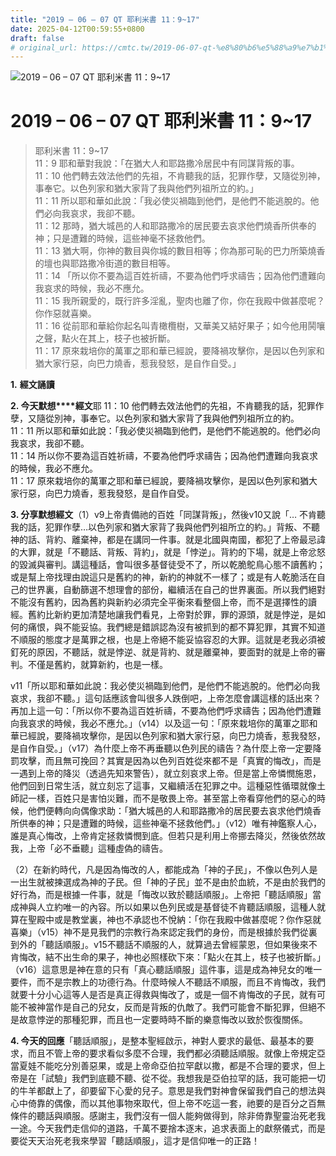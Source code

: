 ```yaml
---
title: "2019 – 06 – 07 QT 耶利米書 11：9~17"
date: 2025-04-12T00:59:55+0800
draft: false
# original_url: https://cmtc.tw/2019-06-07-qt-%e8%80%b6%e5%88%a9%e7%b1%b3%e6%9b%b8-11%ef%bc%9a917
---
```


![2019 – 06 – 07 QT 耶利米書 11：9\~17](/images/qt.jpg   "2019 – 06 – 07 QT 耶利米書 11：9\~17")

# 2019 – 06 – 07 QT 耶利米書 11：9\~17

> 耶利米書 11：9\~17  
> 11：9 耶和華對我說：「在猶大人和耶路撒冷居民中有同謀背叛的事。  
> 11：10 他們轉去效法他們的先祖，不肯聽我的話，犯罪作孽，又隨從別神，事奉它。以色列家和猶大家背了我與他們列祖所立的約。」  
> 11：11 所以耶和華如此說：「我必使災禍臨到他們，是他們不能逃脫的。他們必向我哀求，我卻不聽。  
> 11：12 那時，猶大城邑的人和耶路撒冷的居民要去哀求他們燒香所供奉的神；只是遭難的時候，這些神毫不拯救他們。  
> 11：13 猶大啊，你神的數目與你城的數目相等；你為那可恥的巴力所築燒香的壇也與耶路撒冷街道的數目相等。  
> 11：14 「所以你不要為這百姓祈禱，不要為他們呼求禱告；因為他們遭難向我哀求的時候，我必不應允。  
> 11：15 我所親愛的，既行許多淫亂，聖肉也離了你，你在我殿中做甚麼呢？你作惡就喜樂。  
> 11：16 從前耶和華給你起名叫青橄欖樹，又華美又結好果子；如今他用鬨嚷之聲，點火在其上，枝子也被折斷。  
> 11：17 原來栽培你的萬軍之耶和華已經說，要降禍攻擊你，是因以色列家和猶大家行惡，向巴力燒香，惹我發怒，是自作自受。」

**1.** **經文誦讀**

**2. 今天默想****經文**耶 11：10 他們轉去效法他們的先祖，不肯聽我的話，犯罪作孽，又隨從別神，事奉它。以色列家和猶大家背了我與他們列祖所立的約。  
11：11 所以耶和華如此說：「我必使災禍臨到他們，是他們不能逃脫的。他們必向我哀求，我卻不聽。  
11：14 所以你不要為這百姓祈禱，不要為他們呼求禱告；因為他們遭難向我哀求的時候，我必不應允。  
11：17 原來栽培你的萬軍之耶和華已經說，要降禍攻擊你，是因以色列家和猶大家行惡，向巴力燒香，惹我發怒，是自作自受。

**3. 分享默想經文**（1）v9上帝責備祂的百姓「同謀背叛」，然後v10又說「… 不肯聽我的話，犯罪作孽…以色列家和猶大家背了我與他們列祖所立的約。」背叛、不聽神的話、背約、離棄神，都是在講同一件事。就是北國與南國，都犯了上帝最忌諱的大罪，就是「不聽話、背叛、背約」，就是「悖逆」。背約的下場，就是上帝忿怒的毀滅與審判。講這種話，會叫很多基督徒受不了，所以乾脆鴕鳥心態不讀舊約；或是幫上帝找理由說這只是舊約的神，新約的神就不一樣了；或是有人乾脆活在自己的世界裏，自動篩選不想理會的部份，繼續活在自己的世界裏面。所以我們絕對不能沒有舊約，因為舊約與新約必須完全平衡來看整個上帝，而不是選擇性的讀經。舊約比新約更加清楚地讓我們看見，上帝對於罪，罪的源頭，就是悖逆，是如何的痛恨，與不能妥協。我們總是錯誤認為沒有被抓到的都不算犯罪，其實不知道不順服的態度才是萬罪之根，也是上帝絕不能妥協容忍的大罪。這就是老我必須被釘死的原因，不聽話，就是悖逆、就是背約、就是離棄神，要面對的就是上帝的審判。不僅是舊約，就算新約，也是一樣。

v11「所以耶和華如此說：我必使災禍臨到他們，是他們不能逃脫的。他們必向我哀求，我卻不聽。」這句話應該會叫很多人跌倒吧，上帝怎麼會講這樣的話出來？再加上這一句：「所以你不要為這百姓祈禱，不要為他們呼求禱告；因為他們遭難向我哀求的時候，我必不應允。」（v14）以及這一句：「原來栽培你的萬軍之耶和華已經說，要降禍攻擊你，是因以色列家和猶大家行惡，向巴力燒香，惹我發怒，是自作自受。」（v17）為什麼上帝不再垂聽以色列民的禱告？為什麼上帝一定要降罰攻擊，而且無可挽回？其實是因為以色列百姓從來都不是「真實的悔改」，而是一遇到上帝的降災（透過先知來警告），就立刻哀求上帝。但是當上帝憐憫施恩，他們回到日常生活，就立刻忘了這事，又繼續活在犯罪之中。這種惡性循環就像土師記一樣，百姓只是害怕災難，而不是敬畏上帝。甚至當上帝看穿他們的惡心的時候，他們便轉向向偶像求助：「猶大城邑的人和耶路撒冷的居民要去哀求他們燒香所供奉的神；只是遭難的時候，這些神毫不拯救他們。」（v12）唯有神鑑察人心，誰是真心悔改，上帝肯定拯救憐憫到底。但若只是利用上帝挪去降災，然後依然故我，上帝「必不垂聽」這種虛偽的禱告。

（2）在新約時代，凡是因為悔改的人，都能成為「神的子民」，不像以色列人是一出生就被揀選成為神的子民。但「神的子民」並不是由於血統，不是由於我們的好行為，而是根據一件事，就是「悔改以致於聽話順服」。上帝把「聽話順服」當成神與人立約唯一的內容。所以如果以色列民或是基督徒不肯聽話順服，這種人就算在聖殿中或是教堂裏，神也不承認也不悅納：「你在我殿中做甚麼呢？你作惡就喜樂」（v15）神不是見我們的宗教行為來認定我們的身份，而是根據於我們從裏到外的「聽話順服」。v15不聽話不順服的人，就算過去曾經蒙恩，但如果後來不肯悔改，結不出生命的果子，神也必照樣砍下來：「點火在其上，枝子也被折斷。」（v16）這意思是神在意的只有「真心聽話順服」這件事，這是成為神兒女的唯一要件，而不是宗教上的功德行為。什麼時候人不聽話不順服，而且不肯悔改，我們就要十分小心這等人是否是真正得救與悔改了，或是一個不肯悔改的子民，就有可能不被神當作是自己的兒女，反而是背叛的仇敵了。我們可能會不斷犯罪，但絕不是故意悖逆的那種犯罪，而且也一定要時時不斷的樂意悔改以致於恢復關係。

**4. 今天的回應**「聽話順服」，是整本聖經啟示，神對人要求的最低、最基本的要求，而且不管上帝的要求看似多麼不合理，我們都必須聽話順服。就像上帝規定亞當夏娃不能吃分別善惡果，或是上帝命亞伯拉罕獻以撒，都是不合理的要求，但上帝是在「試驗」我們到底聽不聽、從不從。我想我是亞伯拉罕的話，我可能把一切的牛羊都獻上了，卻要留下心愛的兒子。意思是我們對神會保留我們自己的想法與心中倚靠的偶像，而以其他事物來取代，但上帝不吃這一套，祂要的是百分之百無條件的聽話與順服。感謝主，我們沒有一個人能夠做得到，除非倚靠聖靈治死老我一途。今天我們走信仰的道路，千萬不要捨本逐末，追求表面上的獻祭儀式，而是要從天天治死老我來學習「聽話順服」，這才是信仰唯一的正路！